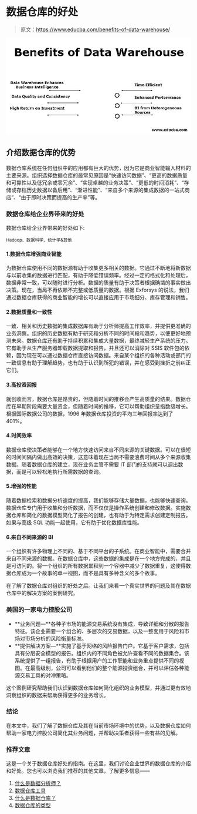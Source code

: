 # 数据仓库的好处

> 原文：<https://www.educba.com/benefits-of-data-warehouse/>

![Benefits of Data Warehouse](img/44c63d2a82564340cc7f82ed7d6c1222.png)



## 介绍数据仓库的优势

数据仓库系统在任何组织中的应用都有巨大的优势，因为它是商业智能输入材料的主要来源。组织选择数据仓库的最常见原因是“快速访问数据”、“更高的数据质量和可靠性以及低冗余或零冗余”、“实现卓越的业务决策”、“更低的时间消耗”、“存储或存档历史数据以备后用”、“渐进性能”、“来自多个来源的集成数据的一站式商店”、“由于即时决策而提高的生产率”等。

### 数据仓库给企业界带来的好处

数据仓库给企业界带来的好处如下:

<small>Hadoop、数据科学、统计学&其他</small>

#### 1.数据仓库增强商业智能

为数据仓库使用不同的数据源有助于收集更多相关的数据。它通过不断地将新数据与以前收集的数据进行匹配，有助于降低错误频率。经过一定的格式化和处理后，数据非常一致，可以随时进行分析。数据的质量有助于决策者根据确凿的事实做出决策。现在，当局不再依赖不完整或低质量的数据。根据 Exforsys 的说法，我们通过数据仓库获得的商业智能的增长可以直接应用于市场细分、库存管理和销售。

#### 2.数据质量和一致性

一致、相关和历史数据的集成数据库有助于分析师提高工作效率，并提供更准确的业务洞察。组织的历史数据有助于研究和分析不同的时间段和趋势，以便更好地预测未来。数据仓库还有助于持续积累和集成大量数据，最终减轻生产系统的压力。它有助于从生产服务器卸载数据提取和报告，并且还可以消除对 SSIS 软件包的依赖，因为现在可以通过数据仓库直接访问数据。来自某个组织的各种活动或部门的一致信息有助于理解趋势，也有助于认识到所犯的错误，并在感受到挫折之前纠正它们。

#### 3.高投资回报

就创收而言，数据仓库是昂贵的，但随着时间的推移会产生高质量的结果。数据仓库在早期阶段需要大量资金，但随着时间的推移，它可以帮助组织呈指数级增长。根据国际数据公司的数据，1996 年数据仓库投资的平均三年回报率达到了 401%。

#### 4.时间效率

数据仓库使决策者能够在一个地方快速访问来自不同来源的关键数据。可以在很短的时间间隔内做出高效的决策，这意味着现在当局不需要浪费时间从多个来源收集数据。随着数据仓库的建立，现在业务主管不需要 IT 部门的支持就可以调出数据，而是可以轻松地执行所需数据的查询。

#### 5.增强的性能

随着数据检索和数据分析速度的提高，我们能够存储大量数据，也能够快速查询。数据仓库专门用于收集和分析数据，而不仅仅是操作系统创建和修改数据。实施数据仓库和简化的数据模型简化了报告的创建，也有助于为特定需求创建定制报告。如果与高级 SQL 功能一起使用，它有助于优化数据库性能。

#### 6.来自不同来源的 BI

一个组织有许多物理上不同的、基于不同平台的子系统。在商业智能中，需要合并来自不同来源的数据。在数据仓库中，这些数据的集成是在一个地方完成的，并且是可访问的。将一个组织的所有数据累积到一个容器中减少了数据重复，这使得数据仓库成为一个故事的单一视图，而不是具有多种含义的多个故事。

在了解了数据仓库对组织的好处之后。让我们来看一个真实世界的问题及其在数据仓库中的解决方案的案例研究。

### 美国的一家电力控股公司

*   **业务问题—**各种子市场的能源交易系统没有集成，导致详细和分散的报告特征。该企业需要一个组合的、多层次的交易数据，以及一整套用于风险和市场对市场分析的风险衡量标准。
*   **提供解决方案—**实施了基于网络的风险报告门户。它基于客户需求，包括具有分层安全模型的报告。组织内的不同角色被允许查看不同的数据集合。该系统提供了一组报告，有助于根据用户的工作职能和业务重点提供不同的视图。在最高级别，公司可以看到他们的整个能源投资组合，并可以评估各种能源交易工具的对冲策略。

这个案例研究帮助我们认识到数据仓库如何简化组织的业务模型，并通过更有效地洞察组织的数据来帮助获得更多的业务增长。

### 结论

在本文中，我们了解了数据仓库及其在当前市场环境中的优势，以及数据仓库如何帮助一家电力控股公司简化其业务问题，并帮助决策者获得一些有益的见解。

### 推荐文章

这是一个关于数据仓库好处的指南。在这里，我们讨论企业世界的数据仓库的介绍和好处。您也可以浏览我们推荐的其他文章，了解更多信息——

1.  [什么是数据分析师？](https://www.educba.com/what-is-data-analyst/)
2.  [数据仓库工具](https://www.educba.com/data-warehouse-tools/)
3.  [什么是数据仓库？](https://www.educba.com/what-is-data-warehouse/)
4.  [数据仓库的类型](https://www.educba.com/types-of-data-warehouse/)





